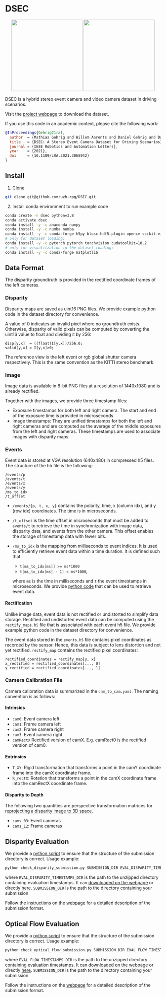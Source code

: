 # DSEC

<p align="center">
   <img src="http://rpg.ifi.uzh.ch/img/datasets/dsec/setup_description.png" height="230"/>
   <img src="http://rpg.ifi.uzh.ch/img/datasets/dsec/dataset_example.png" height="230"/>
</p>

DSEC is a hybrid stereo event camera and video camera dataset in driving scenarios.

Visit the [project webpage](https://dsec.ifi.uzh.ch/) to download the dataset.

If you use this code in an academic context, please cite the following work:

```bibtex
@InProceedings{Gehrig21ral,
  author  = {Mathias Gehrig and Willem Aarents and Daniel Gehrig and Davide Scaramuzza},
  title   = {DSEC: A Stereo Event Camera Dataset for Driving Scenarios},
  journal = {IEEE Robotics and Automation Letters},
  year    = {2021},
  doi     = {10.1109/LRA.2021.3068942}
}
```

## Install

1. Clone

```bash
git clone git@github.com:uzh-rpg/DSEC.git
```

2. Install conda environment to run example code
```bash
conda create -n dsec python=3.8
conda activate dsec
conda install -y -c anaconda numpy
conda install -y -c numba numba
conda install -y -c conda-forge h5py blosc-hdf5-plugin opencv scikit-video tqdm prettytable imageio
# only for dataset loading:
conda install -y -c pytorch pytorch torchvision cudatoolkit=10.2
# only for visualilzation in the dataset loading:
conda install -y -c conda-forge matplotlib
```

## Data Format
The disparity groundtruth is provided in the rectified coordinate frames of the left cameras.

### Disparity

Disparity maps are saved as uint16 PNG files. We provide example python code in the dataset directory for convenience.

A value of 0 indicates an invalid pixel where no groundtruth exists.
Otherwise, disparity of valid pixels can be computed by converting the uint16 value to float and dividing it by 256:

```
disp[y,x]  = ((float)I[y,x])/256.0;
valid[y,x] = I[y,x]>0;
```

The reference view is the left event or rgb global shutter camera respectively. This is the same convention as the KITTI stereo benchmark.

### Image
Image data is available in 8-bit PNG files at a resolution of 1440x1080 and is already rectified.

Together with the images, we provide three timestamp files:
- Exposure timestamps for both left and right camera: The start and end of the exposure time is provided in microseconds
- Image timestamps: They are unified timestamps for both the left and right cameras and are computed as the average of the middle exposures from the left and right cameras. These timestamps are used to associate images with disparity maps.

### Events
Event data is stored at VGA resolution (640x480) in compressed h5 files. The structure of the h5 file is the following:

```
/events/p
/events/t
/events/x
/events/y
/ms_to_idx
/t_offset
```

- `/events/{p, t, x, y}` contains the polarity, time, x (column idx), and y (row idx) coordinates. The time is in microseconds.
- `/t_offset` is the time offset in microseconds that must be added to `events/t` to retrieve the time in synchronization with image data, disparity data, and events from the other camera. This offset enables the storage of timestamp data with fewer bits.
- `/ms_to_idx` is the mapping from milliseconds to event indices. It is used to efficiently retrieve event data within a time duration.  It is defined such that
  - `t[ms_to_idx[ms]] >= ms*1000`
  - `t[ms_to_idx[ms] - 1] < ms*1000`,

  where `ms` is the time in milliseconds and `t` the event timestamps in microseconds. We provide [python code](scripts/utils/eventslicer.py) that can be used to retrieve event data.

#### Rectification
Unlike image data, event data is not rectified or undistorted to simplify data storage.
Rectified and undistorted event data can be computed using the `rectify_maps.h5` file that is associated with each event h5 file.
We provide example python code in the dataset directory for convenience.

The event data stored in the `events.h5` file contains pixel coordinates as recorded by the sensor.
Hence, this data is subject to lens distortion and not yet rectified.
`rectify_map` contains the rectified pixel coordinates:

```
rectified_coordinates = rectify_map[y, x]
x_rectified = rectified_coordinates[..., 0]
y_rectified = rectified_coordinates[..., 1]
```
### Camera Calibration File
Camera calibration data is summarized in the `cam_to_cam.yaml`. The naming convention is as follows:

#### Intrinsics
- `cam0`: Event camera left
- `cam1`: Frame camera left
- `cam2`: Frame camera right
- `cam3`: Event camera right
- `camRectX` Rectified version of camX. E.g. camRect0 is the rectified version of cam0.

#### Extrinsics
- `T_XY`: Rigid transformation that transforms a point in the camY coordinate frame into the camX coordinate frame.
- `R_rectX`: Rotation that transforms a point in the camX coordinate frame into the camRectX coordinate frame.

#### Disparity to Depth
The following two quantities are perspective transformation matrices for [reprojecting a disparity image to 3D space](https://docs.opencv.org/4.5.2/d9/d0c/group__calib3d.html#ga1bc1152bd57d63bc524204f21fde6e02).
- `cams_03`: Event cameras
- `cams_12`: Frame cameras

## Disparity Evaluation

We provide a [python script](scripts/check_disparity_submission.py) to ensure that the structure of the submission directory is correct.
Usage example:

```Python
python check_disparity_submission.py SUBMISSION_DIR EVAL_DISPARITY_TIMESTAMPS_DIR
```

where `EVAL_DISPARITY_TIMESTAMPS_DIR` is the path to the unzipped directory containing evaluation timestamps. It can [downloaded on the webpage](https://dsec.ifi.uzh.ch/dsec-datasets/download/) or directly [here](https://download.ifi.uzh.ch/rpg/DSEC/test_disparity_timestamps.zip).
`SUBMISSION_DIR` is the path to the directory containing your submission.

Follow the instructions on the [webpage](https://dsec.ifi.uzh.ch/disparity-submission-format/) for a detailed description of the submission format.

## Optical Flow Evaluation

We provide a [python script](scripts/check_optical_flow_submission.py) to ensure that the structure of the submission directory is correct.
Usage example:

```Python
python check_optical_flow_submission.py SUBMISSION_DIR EVAL_FLOW_TIMESTAMPS_DIR
```

where `EVAL_FLOW_TIMESTAMPS_DIR` is the path to the unzipped directory containing evaluation timestamps. It can [downloaded on the webpage](https://dsec.ifi.uzh.ch/dsec-datasets/download/) or directly [here](https://download.ifi.uzh.ch/rpg/DSEC/test_forward_optical_flow_timestamps.zip).
`SUBMISSION_DIR` is the path to the directory containing your submission.

Follow the instructions on the [webpage](https://dsec.ifi.uzh.ch/optical-flow-submission-format/) for a detailed description of the submission format.
